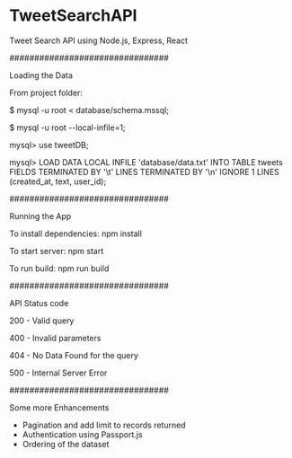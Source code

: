 # TweetSearchAPI

Tweet Search API using Node.js, Express, React

################################

Loading the Data

From project folder: 

$ mysql -u root < database/schema.mssql;

$ mysql -u root --local-infile=1;


mysql> use tweetDB;

mysql> LOAD DATA LOCAL INFILE 'database/data.txt' INTO TABLE tweets FIELDS TERMINATED BY '\t' LINES TERMINATED BY '\n' IGNORE 1 LINES (created_at, text, user_id);

################################

Running the App

To install dependencies: npm install

To start server: npm start

To run build: npm run build

################################

API Status code

200 - Valid query

400 - Invalid parameters

404 - No Data Found for the query

500 - Internal Server Error

################################

Some more Enhancements

- Pagination and add limit to records returned
- Authentication using Passport.js
- Ordering of the dataset
